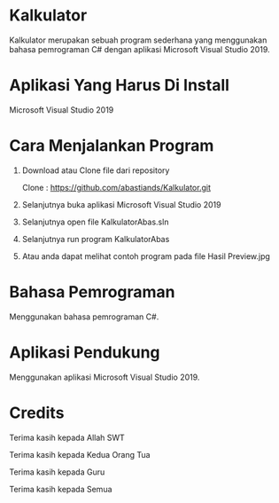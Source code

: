 # Kalkulator
Kalkulator merupakan sebuah program sederhana yang menggunakan bahasa pemrograman C# dengan aplikasi Microsoft Visual Studio 2019.

# Aplikasi Yang Harus Di Install
Microsoft Visual Studio 2019

# Cara Menjalankan Program
1. Download atau Clone file dari repository

   Clone : https://github.com/abastiands/Kalkulator.git

2. Selanjutnya buka aplikasi Microsoft Visual Studio 2019

3. Selanjutnya open file KalkulatorAbas.sln

4. Selanjutnya run program KalkulatorAbas

5. Atau anda dapat melihat contoh program pada file Hasil Preview.jpg

# Bahasa Pemrograman
Menggunakan bahasa pemrograman C#.

# Aplikasi Pendukung
Menggunakan aplikasi Microsoft Visual Studio 2019.

# Credits
Terima kasih kepada Allah SWT

Terima kasih kepada Kedua Orang Tua

Terima kasih kepada Guru

Terima kasih kepada Semua
